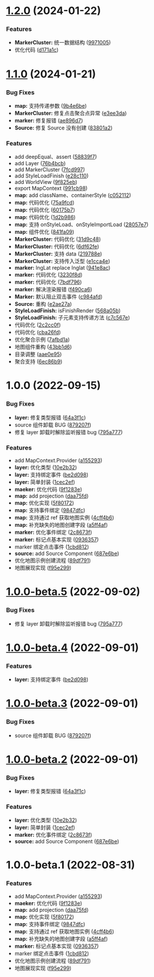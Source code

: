 # [1.2.0](https://github.com/pansyjs/react-mapbox-gl/compare/v1.1.0...v1.2.0) (2024-01-22)


### Features

* **MarkerCluster:** 统一数据结构 ([9971005](https://github.com/pansyjs/react-mapbox-gl/commit/9971005d5fdae5f34351784ce16d6a1be9bc5c4a))
* 优化代码 ([d171a1c](https://github.com/pansyjs/react-mapbox-gl/commit/d171a1cb6201bac4970b56581fc527a417005a94))

# [1.1.0](https://github.com/pansyjs/react-mapbox-gl/compare/v1.0.0...v1.1.0) (2024-01-21)


### Bug Fixes

* **map:** 支持传递参数 ([9b4e6be](https://github.com/pansyjs/react-mapbox-gl/commit/9b4e6bef095c1c546cf04dc1cfb294d369fa03e5))
* **MarkerCluster:** 修复点击聚合点异常 ([e3ee3da](https://github.com/pansyjs/react-mapbox-gl/commit/e3ee3dab4fd10cb27b4d515a20729d31bc8c5dae))
* **marker:** 修复报错 ([ae896d7](https://github.com/pansyjs/react-mapbox-gl/commit/ae896d77864d55e3d00789e5d2f5957f9ef9ebcf))
* **Source:** 修复 Source 没有创建 ([83801a2](https://github.com/pansyjs/react-mapbox-gl/commit/83801a2b405ac441f70a64c89ed802e20fabadda))


### Features

* add deepEqual、assert ([58839f7](https://github.com/pansyjs/react-mapbox-gl/commit/58839f708b239e96fa0e82e932b6d6d3dcf208fa))
* add Layer ([76b4bcb](https://github.com/pansyjs/react-mapbox-gl/commit/76b4bcbcd3d71211578e033c075b1af6aab69a4c))
* add MarkerCluster ([7fcd997](https://github.com/pansyjs/react-mapbox-gl/commit/7fcd997a9cd1ebce8c05bb014a2ee6fbdec499fe))
* add StyleLoadFinish ([e28c110](https://github.com/pansyjs/react-mapbox-gl/commit/e28c1103a917b76f95cd464f77e4a84769eca431))
* add WorldView ([9f825eb](https://github.com/pansyjs/react-mapbox-gl/commit/9f825eb6f390370033a3e985f10e61390503aa77))
* export MapContext ([991cb98](https://github.com/pansyjs/react-mapbox-gl/commit/991cb98241e3923d60c3b56be4b5634879d5f0ca))
* **map:** add className、containerStyle ([c052112](https://github.com/pansyjs/react-mapbox-gl/commit/c0521128e7ed7d051de294bcb6d5ecfadaa8e712))
* **map:** 代码优化 ([75a9fcd](https://github.com/pansyjs/react-mapbox-gl/commit/75a9fcd506dbcd98877ea498d5a94f41ee7ceee0))
* **map:** 代码优化 ([60175b7](https://github.com/pansyjs/react-mapbox-gl/commit/60175b7d66a3d810ea791d748c72ccee3d9a80f5))
* **map:** 代码优化 ([1d2b986](https://github.com/pansyjs/react-mapbox-gl/commit/1d2b9860788f8ddc7ddd3bd3ec92c21f129f390d))
* **map:** 支持 onStyleLoad、onStyleImportLoad ([28057e7](https://github.com/pansyjs/react-mapbox-gl/commit/28057e7f9a7592ddb936472cd5337074a16b6553))
* **map:** 组件优化 ([841fa09](https://github.com/pansyjs/react-mapbox-gl/commit/841fa099c9c1b996ce3eb82bee26a04b10b5c558))
* **MarkerCluster:** 代码优化 ([31d9c48](https://github.com/pansyjs/react-mapbox-gl/commit/31d9c4822a599192a06651f1868cf0b7f2403ad8))
* **MarkerCluster:** 代码优化 ([6df62fe](https://github.com/pansyjs/react-mapbox-gl/commit/6df62fe10f0457071f39116d389db77f6dae43b6))
* **MarkerCluster:** 支持 data ([219788e](https://github.com/pansyjs/react-mapbox-gl/commit/219788e089c3bad029e25bfa4c730d8e6747e6fc))
* **MarkerCluster:** 支持传入泛型 ([e1cca4e](https://github.com/pansyjs/react-mapbox-gl/commit/e1cca4ecea4a8ef8b56bd7447e9934253b6b2f82))
* **marker:** lngLat replace lnglat ([941e8ac](https://github.com/pansyjs/react-mapbox-gl/commit/941e8ac3e1c9f22df6a820b5106361e9fe5507b4))
* **marker:** 代码优化 ([3230f8d](https://github.com/pansyjs/react-mapbox-gl/commit/3230f8d57dba6421da7a2a00850a1c48f4d1fcc5))
* **marker:** 代码优化 ([7bdf796](https://github.com/pansyjs/react-mapbox-gl/commit/7bdf79660189cdc0f872032f0b6646b96f3082d8))
* **marker:** 解决渲染报错 ([f490ca6](https://github.com/pansyjs/react-mapbox-gl/commit/f490ca6e2ff217442c1b82019fe3d1708f9fc334))
* **Marker:** 默认阻止双击事件 ([c984afd](https://github.com/pansyjs/react-mapbox-gl/commit/c984afddea825607f7558ac8814e362620f80dc3))
* **Source:** 重构 ([e2ae27a](https://github.com/pansyjs/react-mapbox-gl/commit/e2ae27a29d680591745aa820754ed000cd28289a))
* **StyleLoadFinish:** isFinishRender ([568a05b](https://github.com/pansyjs/react-mapbox-gl/commit/568a05bd803d4dfd376579695eb4560ab56517e3))
* **StyleLoadFinish:** 子元素支持传递方法 ([c7c567e](https://github.com/pansyjs/react-mapbox-gl/commit/c7c567e33866626adf025f34e5f6e7443f9e7bb2))
* 代码优化 ([2c2cc0f](https://github.com/pansyjs/react-mapbox-gl/commit/2c2cc0f5b3c96056c2af20da1271e85c0da2652a))
* 代码优化 ([cba26fd](https://github.com/pansyjs/react-mapbox-gl/commit/cba26fd3a370b9d73edd025a45a057b4f8069cbb))
* 优化聚合示例 ([7afbd1a](https://github.com/pansyjs/react-mapbox-gl/commit/7afbd1a1986dc83c72154265062e84efd3adede4))
* 地图组件重构 ([43bb1d6](https://github.com/pansyjs/react-mapbox-gl/commit/43bb1d654de35fc5c40dba8e9cc6d2710619c066))
* 目录调整 ([aae0e95](https://github.com/pansyjs/react-mapbox-gl/commit/aae0e9565baa5fdfecb23fbd9d7ed023bd2bdb91))
* 聚合支持 ([6ec86b9](https://github.com/pansyjs/react-mapbox-gl/commit/6ec86b96bc6feb58a6ca687285d41d975d98216d))

# 1.0.0 (2022-09-15)

### Bug Fixes

- **layer:** 修复类型报错 ([64a3f1c](https://github.com/pansyjs/react-mapbox-gl/commit/64a3f1cfc98cce26d16f171b40057051370c5611))
- source 组件卸载 BUG ([879207f](https://github.com/pansyjs/react-mapbox-gl/commit/879207fa9a0e723f8c9e0dadaaa847bff749e2c2))
- 修复 layer 卸载时解除监听报错 bug ([795a777](https://github.com/pansyjs/react-mapbox-gl/commit/795a7770e7d06dcb9bf73068999634753f46b00a))

### Features

- add MapContext.Provider ([a155293](https://github.com/pansyjs/react-mapbox-gl/commit/a155293503ce8f27b7b27c9a9613feb68fb99742))
- **layer:** 优化类型 ([10e2b32](https://github.com/pansyjs/react-mapbox-gl/commit/10e2b3210a94c8bf75eff06e0cf87474c6052911))
- **layer:** 支持绑定事件 ([be2d098](https://github.com/pansyjs/react-mapbox-gl/commit/be2d098e3bc6c8dc086a00c84fb4c60b8c655373))
- **layer:** 简单封装 ([1cec2ef](https://github.com/pansyjs/react-mapbox-gl/commit/1cec2ef3a74375787518a44486fa45b374ef29f9))
- **maeker:** 优化代码 ([9f1283e](https://github.com/pansyjs/react-mapbox-gl/commit/9f1283e7bd63059b62cffff8cb775c5f3daa02a7))
- **map:** add projection ([daa75fd](https://github.com/pansyjs/react-mapbox-gl/commit/daa75fdbe668cbecba42ec823426b709de4caa52))
- **map:** 优化实现 ([5f80172](https://github.com/pansyjs/react-mapbox-gl/commit/5f80172842e5e200e0ec08c2e6d6868fcae9df76))
- **map:** 支持事件绑定 ([9847dfc](https://github.com/pansyjs/react-mapbox-gl/commit/9847dfcbe7d7c1d7dbef447630cb947ff0af5a38))
- **map:** 支持通过 ref 获取地图实例 ([4cff4b6](https://github.com/pansyjs/react-mapbox-gl/commit/4cff4b666c3a434fde30c49a0979ea8cc1378ae9))
- **map:** 补充缺失的地图创建字段 ([a5ff4af](https://github.com/pansyjs/react-mapbox-gl/commit/a5ff4afebf425bff1921c9925f41952634d28b7e))
- **marker:** 优化事件绑定 ([2c8673f](https://github.com/pansyjs/react-mapbox-gl/commit/2c8673fef145a0ac1ae157226dee183775cea0a2))
- **marker:** 标记点基本实现 ([0936357](https://github.com/pansyjs/react-mapbox-gl/commit/0936357d644480a9efd27ec3f96dfac11498145d))
- marker 绑定点击事件 ([1cbd812](https://github.com/pansyjs/react-mapbox-gl/commit/1cbd81267ab26daecc339517db2c4498761b2b2f))
- **source:** add Source Component ([687e6be](https://github.com/pansyjs/react-mapbox-gl/commit/687e6bed7235995f003fd0f5856471453f2bbd0b))
- 优化地图示例创建流程 ([89df791](https://github.com/pansyjs/react-mapbox-gl/commit/89df791b2f9aadb4e61a114050a3a4f8ee5d8f5a))
- 地图展现实现 ([f95e299](https://github.com/pansyjs/react-mapbox-gl/commit/f95e2996575fae0c69180809ac79a62c4b564238))

# [1.0.0-beta.5](https://github.com/pansyjs/react-mapbox-gl/compare/v1.0.0-beta.4...v1.0.0-beta.5) (2022-09-02)

### Bug Fixes

- 修复 layer 卸载时解除监听报错 bug ([795a777](https://github.com/pansyjs/react-mapbox-gl/commit/795a7770e7d06dcb9bf73068999634753f46b00a))

# [1.0.0-beta.4](https://github.com/pansyjs/react-mapbox-gl/compare/v1.0.0-beta.3...v1.0.0-beta.4) (2022-09-01)

### Features

- **layer:** 支持绑定事件 ([be2d098](https://github.com/pansyjs/react-mapbox-gl/commit/be2d098e3bc6c8dc086a00c84fb4c60b8c655373))

# [1.0.0-beta.3](https://github.com/pansyjs/react-mapbox-gl/compare/v1.0.0-beta.2...v1.0.0-beta.3) (2022-09-01)

### Bug Fixes

- source 组件卸载 BUG ([879207f](https://github.com/pansyjs/react-mapbox-gl/commit/879207fa9a0e723f8c9e0dadaaa847bff749e2c2))

# [1.0.0-beta.2](https://github.com/pansyjs/react-mapbox-gl/compare/v1.0.0-beta.1...v1.0.0-beta.2) (2022-09-01)

### Bug Fixes

- **layer:** 修复类型报错 ([64a3f1c](https://github.com/pansyjs/react-mapbox-gl/commit/64a3f1cfc98cce26d16f171b40057051370c5611))

### Features

- **layer:** 优化类型 ([10e2b32](https://github.com/pansyjs/react-mapbox-gl/commit/10e2b3210a94c8bf75eff06e0cf87474c6052911))
- **layer:** 简单封装 ([1cec2ef](https://github.com/pansyjs/react-mapbox-gl/commit/1cec2ef3a74375787518a44486fa45b374ef29f9))
- **marker:** 优化事件绑定 ([2c8673f](https://github.com/pansyjs/react-mapbox-gl/commit/2c8673fef145a0ac1ae157226dee183775cea0a2))
- **source:** add Source Component ([687e6be](https://github.com/pansyjs/react-mapbox-gl/commit/687e6bed7235995f003fd0f5856471453f2bbd0b))

# 1.0.0-beta.1 (2022-08-31)

### Features

- add MapContext.Provider ([a155293](https://github.com/pansyjs/react-mapbox-gl/commit/a155293503ce8f27b7b27c9a9613feb68fb99742))
- **maeker:** 优化代码 ([9f1283e](https://github.com/pansyjs/react-mapbox-gl/commit/9f1283e7bd63059b62cffff8cb775c5f3daa02a7))
- **map:** add projection ([daa75fd](https://github.com/pansyjs/react-mapbox-gl/commit/daa75fdbe668cbecba42ec823426b709de4caa52))
- **map:** 优化实现 ([5f80172](https://github.com/pansyjs/react-mapbox-gl/commit/5f80172842e5e200e0ec08c2e6d6868fcae9df76))
- **map:** 支持事件绑定 ([9847dfc](https://github.com/pansyjs/react-mapbox-gl/commit/9847dfcbe7d7c1d7dbef447630cb947ff0af5a38))
- **map:** 支持通过 ref 获取地图实例 ([4cff4b6](https://github.com/pansyjs/react-mapbox-gl/commit/4cff4b666c3a434fde30c49a0979ea8cc1378ae9))
- **map:** 补充缺失的地图创建字段 ([a5ff4af](https://github.com/pansyjs/react-mapbox-gl/commit/a5ff4afebf425bff1921c9925f41952634d28b7e))
- **marker:** 标记点基本实现 ([0936357](https://github.com/pansyjs/react-mapbox-gl/commit/0936357d644480a9efd27ec3f96dfac11498145d))
- marker 绑定点击事件 ([1cbd812](https://github.com/pansyjs/react-mapbox-gl/commit/1cbd81267ab26daecc339517db2c4498761b2b2f))
- 优化地图示例创建流程 ([89df791](https://github.com/pansyjs/react-mapbox-gl/commit/89df791b2f9aadb4e61a114050a3a4f8ee5d8f5a))
- 地图展现实现 ([f95e299](https://github.com/pansyjs/react-mapbox-gl/commit/f95e2996575fae0c69180809ac79a62c4b564238))
